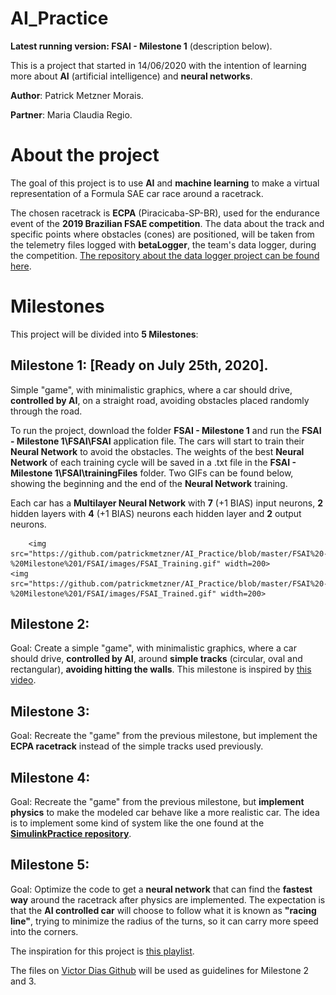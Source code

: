 # AI_Practice

**Latest running version: FSAI - Milestone 1** (description below).

This is a project that started in 14/06/2020 with the intention of learning more about **AI** (artificial intelligence) and **neural networks**.

**Author**: 	Patrick Metzner Morais.

**Partner**: 	Maria Claudia Regio.


# About the project

The goal of this project is to use **AI** and **machine learning** to make a virtual representation of a Formula SAE car race around a racetrack.

The chosen racetrack is **ECPA** (Piracicaba-SP-BR), used for the endurance event of the **2019 Brazilian FSAE competition**. The data about the track and specific points where obstacles (cones) are positioned, will be taken from the telemetry files logged with **betaLogger**, the team's data logger, during the competition. [The repository about the data logger project can be found here](https://github.com/patrickmetzner/betaLogger). 

# Milestones

This project will be divided into **5 Milestones**:

## Milestone 1: [Ready on July 25th, 2020]. 

Simple "game", with minimalistic graphics, where a car should drive, **controlled by AI**, on a straight road, avoiding obstacles placed randomly through the road. 

To run the project, download the folder **FSAI - Milestone 1** and run the **FSAI - Milestone 1\FSAI\FSAI** application file. The cars will start to train their **Neural Network** to avoid the obstacles. The weights of the best **Neural Network** of each training cycle will be saved in a .txt file in the **FSAI - Milestone 1\FSAI\trainingFiles** folder. Two GIFs can be found below, showing the beginning and the end of the **Neural Network** training.  

Each car has a **Multilayer Neural Network** with **7** (+1 BIAS) input neurons, **2** hidden layers with **4** (+1 BIAS) neurons each hidden layer and **2** output neurons.

		<img src="https://github.com/patrickmetzner/AI_Practice/blob/master/FSAI%20-%20Milestone%201/FSAI/images/FSAI_Training.gif" width=200>			<img src="https://github.com/patrickmetzner/AI_Practice/blob/master/FSAI%20-%20Milestone%201/FSAI/images/FSAI_Trained.gif" width=200>


## Milestone 2:

Goal: Create a simple "game", with minimalistic graphics, where a car should drive, **controlled by AI**, around **simple tracks** (circular, oval and rectangular), **avoiding hitting the walls**. This milestone is inspired by [this video](https://www.youtube.com/watch?v=gnfkfUQvKDw&list=PLPWikzi38KIwwQdolewJb_Ei1NAb4BSFg&index=3).

## Milestone 3:

Goal: Recreate the "game" from the previous milestone, but implement the **ECPA racetrack** instead of the simple tracks used previously.

## Milestone 4: 

Goal: Recreate the "game" from the previous milestone, but **implement physics** to make the modeled car behave like a more realistic car. The idea is to implement some kind of system like the one found at the **[SimulinkPractice repository](https://github.com/patrickmetzner/SimulinkPractice)**.

## Milestone 5: 

Goal: Optimize the code to get a **neural network** that can find the **fastest way** around the racetrack after physics are implemented. The expectation is that the **AI controlled car** will choose to follow what it is known as **"racing line"**, trying to minimize the radius of the turns, so it can carry more speed into the corners. 




The inspiration for this project is [this playlist](https://www.youtube.com/watch?v=NZlIYr1slAk&list=PLPWikzi38KIwwQdolewJb_Ei1NAb4BSFg).

The files on [Victor Dias Github](https://github.com/JVictorDias) will be used as guidelines for Milestone 2 and 3.
